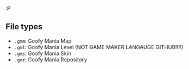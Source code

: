 :P

## File types
* `.gmm`: Goofy Mania Map
* `.gml`: Goofy Mania Level (NOT GAME MAKER LANGAUGE GITHUB!!!!)
* `.gms`: Goofy Mania Skin
* `.gmr`: Goofy Mania Repository